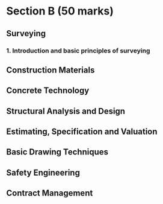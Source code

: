 # Section B (50 marks)


## Surveying <a name="surveying"></a>
### 1. Introduction and basic principles of surveying

## Construction Materials <a name="construction"></a>
## Concrete Technology <a name="concrete"></a>
## Structural Analysis and Design <a name="structure"></a>
## Estimating, Specification and Valuation <a name="estimation"></a>
## Basic Drawing Techniques <a name="drawing"></a>
## Safety Engineering  <a name="safety"></a>
## Contract Management <a name="contract"></a>


